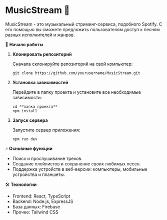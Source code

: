 # MusicStream 🎵

MusicStream - это музыкальный стриминг-сервиса, подобного Spotify. С его помощью вы сможете предложить пользователям доступ к песням разных исполнителей и жанров.

🚀 **Начало работы**

1. **Клонировать репозиторий**
   
   Сначала склонируйте репозиторий на свой компьютер:

   ```shell
   git clone https://github.com/yourusername/MusicStream.git
   ```

2. **Установка зависимостей**

   Перейдите в папку проекта и установите все необходимые зависимости:

   ```shell
   cd **папка проекта**
   npm install
   ```

3. **Запуск сервера**

   Запустите сервер приложения:

   ```shell
   npm run dev
   ```


🎶 **Основные функции**

- Поиск и прослушивание треков.
- Создание плейлистов и сохранение своих любимых песен.
- Поддержка устройств в веб-версии: компьютеры, мобильные устройства и планшеты.

🛠️ **Технологии**

- Frontend: React, TypeScript
- Backend: Node.js, ExpressJS
- База данных: Firebase
- Прочее: Tailwind CSS
